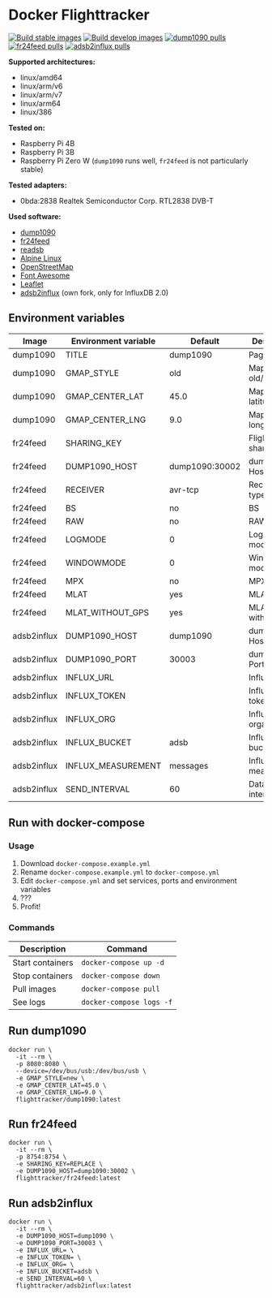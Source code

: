 # Docker Flighttracker

[![Build stable images](https://github.com/Dennis14e/docker-flighttracker/actions/workflows/build-stable.yml/badge.svg)](https://github.com/Dennis14e/docker-flighttracker/actions/workflows/build-stable.yml)
[![Build develop images](https://github.com/Dennis14e/docker-flighttracker/actions/workflows/build-develop.yml/badge.svg)](https://github.com/Dennis14e/docker-flighttracker/actions/workflows/build-develop.yml)
[![dump1090 pulls](https://img.shields.io/docker/pulls/flighttracker/dump1090?label=dump1090%20pulls)](https://hub.docker.com/r/flighttracker/dump1090)
[![fr24feed pulls](https://img.shields.io/docker/pulls/flighttracker/fr24feed?label=fr24feed%20pulls)](https://hub.docker.com/r/flighttracker/fr24feed)
[![adsb2influx pulls](https://img.shields.io/docker/pulls/flighttracker/adsb2influx?label=adsb2influx%20pulls)](https://hub.docker.com/r/flighttracker/adsb2influx)

**Supported architectures:**
- linux/amd64
- linux/arm/v6
- linux/arm/v7
- linux/arm64
- linux/386

**Tested on:**
- Raspberry Pi 4B
- Raspberry Pi 3B
- Raspberry Pi Zero W (`dump1090` runs well, `fr24feed` is not particularly stable)

**Tested adapters:**
- 0bda:2838 Realtek Semiconductor Corp. RTL2838 DVB-T

**Used software:**
- [dump1090](https://github.com/antirez/dump1090)
- [fr24feed](https://www.flightradar24.com/share-your-data)
- [readsb](https://github.com/wiedehopf/readsb)
- [Alpine Linux](https://www.alpinelinux.org/)
- [OpenStreetMap](https://www.openstreetmap.org/)
- [Font Awesome](https://fontawesome.com/)
- [Leaflet](https://github.com/Leaflet/Leaflet)
- [adsb2influx](https://github.com/slintak/adsb2influx) (own fork, only for InfluxDB 2.0)


## Environment variables

| Image       | Environment variable | Default        | Description               |
|-------------|----------------------|----------------|---------------------------|
| dump1090    | TITLE                | dump1090       | Page title                |
| dump1090    | GMAP_STYLE           | old            | Map style old/new         |
| dump1090    | GMAP_CENTER_LAT      | 45.0           | Map center latitude       |
| dump1090    | GMAP_CENTER_LNG      | 9.0            | Map center longitude      |
| fr24feed    | SHARING_KEY          |                | Flightradar24 sharing key |
| fr24feed    | DUMP1090_HOST        | dump1090:30002 | dump1090 Host:Port        |
| fr24feed    | RECEIVER             | avr-tcp        | Receiver type             |
| fr24feed    | BS                   | no             | BS                        |
| fr24feed    | RAW                  | no             | RAW                       |
| fr24feed    | LOGMODE              | 0              | Logging mode              |
| fr24feed    | WINDOWMODE           | 0              | Window mode               |
| fr24feed    | MPX                  | no             | MPX                       |
| fr24feed    | MLAT                 | yes            | MLAT                      |
| fr24feed    | MLAT_WITHOUT_GPS     | yes            | MLAT without GPS          |
| adsb2influx | DUMP1090_HOST        | dump1090       | dump1090 Host             |
| adsb2influx | DUMP1090_PORT        | 30003          | dump1090 Port             |
| adsb2influx | INFLUX_URL           |                | InfluxDB URL              |
| adsb2influx | INFLUX_TOKEN         |                | InfluxDB API token        |
| adsb2influx | INFLUX_ORG           |                | InfluxDB organisation     |
| adsb2influx | INFLUX_BUCKET        | adsb           | InfluxDB bucket           |
| adsb2influx | INFLUX_MEASUREMENT   | messages       | InfluxDB measurement      |
| adsb2influx | SEND_INTERVAL        | 60             | Data send interval (sec)  |


## Run with docker-compose

### Usage

1. Download `docker-compose.example.yml`
2. Rename `docker-compose.example.yml` to `docker-compose.yml`
3. Edit `docker-compose.yml` and set services, ports and environment variables
4. ???
5. Profit!

### Commands

| Description      | Command                  |
|------------------|--------------------------|
| Start containers | `docker-compose up -d`   |
| Stop containers  | `docker-compose down`    |
| Pull images      | `docker-compose pull`    |
| See logs         | `docker-compose logs -f` |


## Run dump1090

```
docker run \
  -it --rm \
  -p 8080:8080 \
  --device=/dev/bus/usb:/dev/bus/usb \
  -e GMAP_STYLE=new \
  -e GMAP_CENTER_LAT=45.0 \
  -e GMAP_CENTER_LNG=9.0 \
  flighttracker/dump1090:latest
```


## Run fr24feed

```
docker run \
  -it --rm \
  -p 8754:8754 \
  -e SHARING_KEY=REPLACE \
  -e DUMP1090_HOST=dump1090:30002 \
  flighttracker/fr24feed:latest
```


## Run adsb2influx

```
docker run \
  -it --rm \
  -e DUMP1090_HOST=dump1090 \
  -e DUMP1090_PORT=30003 \
  -e INFLUX_URL= \
  -e INFLUX_TOKEN= \
  -e INFLUX_ORG= \
  -e INFLUX_BUCKET=adsb \
  -e SEND_INTERVAL=60 \
  flighttracker/adsb2influx:latest
```
